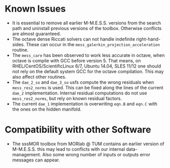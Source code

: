 # Known Issues 
* It is essential to remove all earlier M-M.E.S.S. versions from the
  search path and uninstall previous versions of the
  toolbox. Otherwise conflicts are almost guaranteed.
* The octave dense Riccati solvers can not handle indefinite
  right-hand-sides. These can occur in the
  `mess_galerkin_projection_acceleration` routine.
* The `mess_care` has been observed to work less accurate in
  octave, when octave is compile with GCC before version 5. That
  means, on RHEL/CentOS/ScientificLinux 6/7, Ubuntu 14.04, SLES 11/12
  one should not rely on the default system GCC for the octave
  compilation. This may also affect other routines.
* The `dae_2_so` and `dae_3_so` usfs compute the wrong residuals when
  `mess_res2_norms` is used. This can be fixed along the lines of the
  current `dae_2` implementation. Internal residual computations do
  not use `mess_res2_norms`, but rely on known residual factors.
* The current `dae_1` implementation is overwriting `eqn.B` and
  `eqn.C` with the ones on the hidden manifold.

# Compatibility with other Software

* The sssMOR toolbox from MORlab @ TUM contains an earlier version of
  M-M.E.S.S. this may lead to conflicts with our internal
  data-management. Also some wrong number of inputs or outputs error
  messages can appear.
  
  
